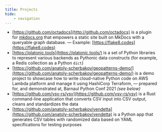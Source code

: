 ```yaml
---
title: Projects
hide:
    - navigation
---
```


- [https://github.com/octadocs](http://github.com/octadocs) is a plugin for [mkdocs.org](http://mkdocs.org/) that empowers a static site built on MkDocs with a queryable graph database. — Example: [https://flake8.codes](https://flake8.codes)
- [https://platonic.tools](https://platonic.tools/) is a set of Python libraries to represent various backends as Pythonic data constructs (for example, a Redis collection as a Python `dict`)
- [https://github.com/anatoly-scherbakov/geopatterns-demo/](https://github.com/anatoly-scherbakov/geopatterns-demo/) is a demo project to showcase how to write cloud-native Python code on AWS Lambda platform and manage it using HashiCorp Terraform, — prepared for, and demonstrated at, Barnaul Python Conf 2021 *(see below)*
- [https://github.com/ysv-rs/ysv](https://github.com/ysv-rs/ysv) is a Rust command-line application that converts CSV input into CSV output, cleans and standardizes the data
- [https://github.com/anatoly-scherbakov/vendetta](https://github.com/anatoly-scherbakov/vendetta) is a Python app that generates CSV tables with randomized data based on YAML specifications for testing purposes
